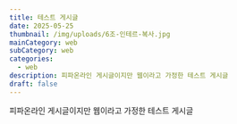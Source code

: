 ```yaml
---
title: 테스트 게시글
date: 2025-05-25
thumbnail: /img/uploads/6조-인테르-복사.jpg
mainCategory: web
subCategory: web
categories:
  - web
description: 피파온라인 게시글이지만 웹이라고 가정한 테스트 게시글
draft: false
---
```

피파온라인 게시글이지만 웹이라고 가정한 테스트 게시글